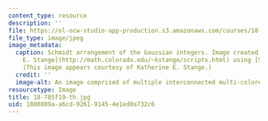 ```yaml
---
content_type: resource
description: ''
file: https://ol-ocw-studio-app-production.s3.amazonaws.com/courses/18-785-number-theory-i-fall-2019/1800809aa6cd926191454e1ed0a732c6_18-785f19-th.jpg
file_type: image/jpeg
image_metadata:
  caption: Schmidt arrangement of the Gaussian integers. Image created by [Katherine
    E. Stange](http://math.colorado.edu/~kstange/scripts.html) using [Sage](http://www.sagemath.org/).
    (This image appears courtesy of Katherine E. Stange.)
  credit: ''
  image-alt: An image comprised of multiple interconnected multi-colored circles.
resourcetype: Image
title: 18-785f19-th.jpg
uid: 1800809a-a6cd-9261-9145-4e1ed0a732c6
---
```


